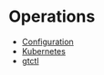 # Operations

* [Configuration](./configuration.md)
* [Kubernetes](./kubernetes.md)
* [gtctl](./gtctl.md)
<!-- * [Monitor & alert](./monitor.md)
* [Import data](./import-data.md)
* [Export data](./export-data.md)
* [Backup & restore data](./back-up-&-restore-data.md)
* [Capacity planning](./capacity-planning.md) -->